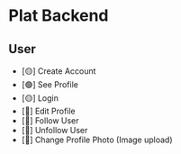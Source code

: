 # Plat Backend

## User
- [🟡] Create Account
- [🟢] See Profile
- [🟡] Login 
- [🔴] Edit Profile
- [🔴] Follow User
- [🔴] Unfollow User
- [🔴] Change Profile Photo (Image upload)
